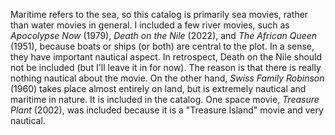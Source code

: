 Maritime refers to the sea, so this catalog is primarily sea movies, rather than water movies in general. I included a few river movies, such as *Apocolypse Now* (1979), *Death on the Nile* (2022), and *The African Queen* (1951), because boats or ships (or both) are central to the plot. In a sense, they have important nautical aspect.
In retrospect, Death on the Nile should not be included (but I'll leave it in for now). The reason is that there is really nothing nautical about the movie. On the other hand, *Swiss Family Robinson* (1960) takes place almost entirely on land, but is extremely nautical and maritime in nature. It is included in the catalog. One space movie, *Treasure Plant* (2002), was included because it is a "Treasure Island" movie and very nautical.
